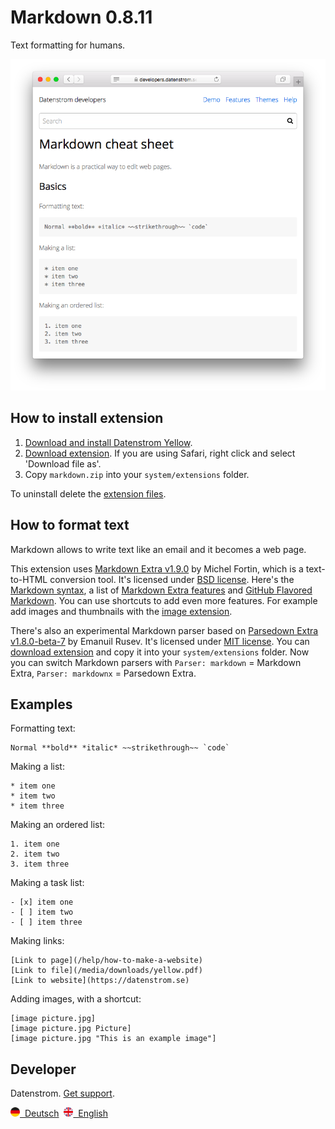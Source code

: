 Markdown 0.8.11
===============
Text formatting for humans.

<p align="center"><img src="markdown-screenshot.png?raw=true" alt="Screenshot"></p>

## How to install extension

1. [Download and install Datenstrom Yellow](https://github.com/datenstrom/yellow/).
2. [Download extension](https://github.com/datenstrom/yellow-extensions/raw/master/zip/markdown.zip). If you are using Safari, right click and select 'Download file as'.
3. Copy `markdown.zip` into your `system/extensions` folder.

To uninstall delete the [extension files](extension.ini).

## How to format text

Markdown allows to write text like an email and it becomes a web page.

This extension uses [Markdown Extra v1.9.0](https://github.com/michelf/php-markdown) by Michel Fortin, which is a text-to-HTML conversion tool. It's licensed under [BSD license](https://opensource.org/licenses/BSD-3-Clause). Here's the [Markdown syntax](http://commonmark.org/help/), a list of [Markdown Extra features](https://michelf.ca/projects/php-markdown/extra/) and [GitHub Flavored Markdown](https://help.github.com/en/articles/basic-writing-and-formatting-syntax). You can use shortcuts to add even more features. For example add images and thumbnails with the [image extension](https://github.com/datenstrom/yellow-extensions/tree/master/features/image).

There's also an experimental Markdown parser based on [Parsedown Extra v1.8.0-beta-7](https://github.com/erusev/parsedown) by Emanuil Rusev. It's licensed under [MIT license](https://opensource.org/licenses/MIT). You can [download extension](https://github.com/datenstrom/yellow-extensions/raw/master/features/markdown/markdownx.php) and copy it into your `system/extensions` folder. Now you can switch Markdown parsers with `Parser: markdown` = Markdown Extra, `Parser: markdownx` = Parsedown Extra.

## Examples

Formatting text:

    Normal **bold** *italic* ~~strikethrough~~ `code`

Making a list:

    * item one
    * item two
    * item three

Making an ordered list:

    1. item one
    2. item two
    3. item three

Making a task list:

    - [x] item one
    - [ ] item two
    - [ ] item three

Making links:

    [Link to page](/help/how-to-make-a-website)
    [Link to file](/media/downloads/yellow.pdf)
    [Link to website](https://datenstrom.se)

Adding images, with a shortcut:

    [image picture.jpg]
    [image picture.jpg Picture]
    [image picture.jpg "This is an example image"]

## Developer

Datenstrom. [Get support](https://extensions.datenstrom.se/help/).

<p>
<a href="README-de.md"><img src="https://raw.githubusercontent.com/datenstrom/yellow-extensions/master/features/help/language-de.png" width="15" height="15" alt="Deutsch">&nbsp; Deutsch</a>&nbsp;
<a href="README.md"><img src="https://raw.githubusercontent.com/datenstrom/yellow-extensions/master/features/help/language-en.png" width="15" height="15" alt="English">&nbsp; English</a>&nbsp;
</p>
